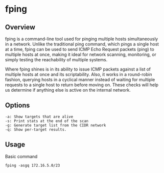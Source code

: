 # fping

## Overview

fping is a command-line tool used for pinging multiple hosts simultaneously in a network. Unlike the traditional ping command, which pings a single host at a time, fping can be used to send ICMP Echo Request packets (ping) to multiple hosts at once, making it ideal for network scanning, monitoring, or simply testing the reachability of multiple systems.

Where fping shines is in its ability to issue ICMP packets against a list of multiple hosts at once and its scriptability. Also, it works in a round-robin fashion, querying hosts in a cyclical manner instead of waiting for multiple requests to a single host to return before moving on. These checks will help us determine if anything else is active on the internal network.

## Options

    -a: Show targets that are alive
    -s: Print stats at the end of the scan
    -g: Generate target list from the CIDR network
    -q: Show per-target results.

## Usage

Basic command

    fping -asgq 172.16.5.0/23

